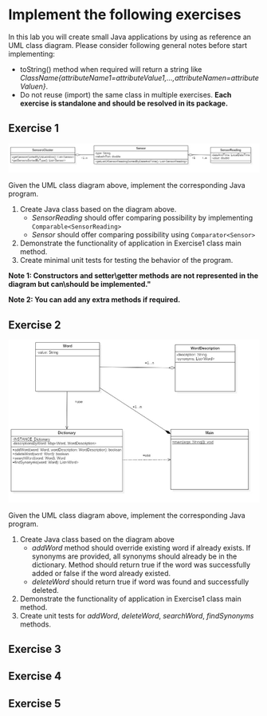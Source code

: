 # Implement the following exercises

In this lab you will create small Java applications by using as reference an UML class diagram. Please consider following general notes before start implementing:
- toString() method when required will return a string like *ClassName{attributeName1=attributeValue1,...,attributeNamen=attributeValuen}*.
- Do not reuse (import) the same class in multiple exercises. **Each exercise is standalone and should be resolved in its package.**

## Exercise 1
![Exercise 1 image](docs/ex1.jpg)

Given the UML class diagram above, implement the corresponding Java program.

1. Create Java class based on the diagram above. 
    * _SensorReading_ should offer comparing possibility by implementing ```Comparable<SensorReading>```
    * _Sensor_ should offer comparing possibility using ```Comparator<Sensor>```
2. Demonstrate the functionality of application in Exercise1 class main method.
3. Create minimal unit tests for testing the behavior of the program.

**Note 1: Constructors and setter\getter methods are not represented in the diagram but can\should be implemented."**

**Note 2: You can add any extra methods if required.**


## Exercise 2
![Exercise 2 image](docs/ex2.jpg)

Given the UML class diagram above, implement the corresponding Java program.

1. Create Java class based on the diagram above
    * _addWord_ method should override existing word if already exists. If synonyms are provided, all synonyms should already be in the dictionary. Method should return true if the word was successfully added or false if the word already existed.
    * _deleteWord_ should return true if word was found and successfully deleted. 
2. Demonstrate the functionality of application in Exercise1 class main method.
3. Create unit tests for _addWord_, _deleteWord_, _searchWord_, _findSynonyms_ methods.

## Exercise 3


## Exercise 4


## Exercise 5